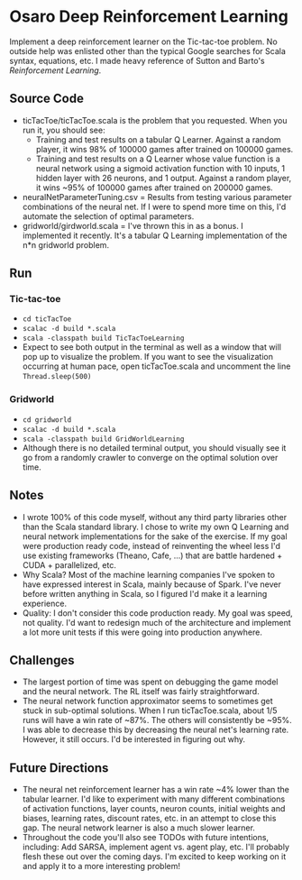 # Osaro Deep Reinforcement Learning
Implement a deep reinforcement learner on the Tic-tac-toe problem.  No outside help was enlisted other than the typical Google searches for Scala syntax, equations, etc.  I made heavy reference of Sutton and Barto's _Reinforcement Learning_.

## Source Code
- ticTacToe/ticTacToe.scala is the problem that you requested.  When you run it, you should see:
    - Training and test results on a tabular Q Learner.  Against a random player, it wins 98% of 100000 games after trained on 100000 games.
    - Training and test results on a Q Learner whose value function is a neural network using a sigmoid activation function with 10 inputs, 1 hidden layer with 26 neurons, and 1 output.  Against a random player, it wins ~95% of 100000 games after trained on 200000 games.
- neuralNetParameterTuning.csv = Results from testing various parameter combinations of the neural net.  If I were to spend more time on this, I'd automate the selection of optimal parameters.
- gridworld/girdworld.scala = I've thrown this in as a bonus.  I implemented it recently.  It's a tabular Q Learning implementation of the n*n gridworld problem.  

## Run
### Tic-tac-toe
- `cd ticTacToe`
- `scalac -d build *.scala`
- `scala -classpath build TicTacToeLearning`
- Expect to see both output in the terminal as well as a window that will pop up to visualize the problem.  If you want to see the visualization occurring at human pace, open ticTacToe.scala and uncomment the line `Thread.sleep(500)`
### Gridworld
- `cd gridworld`
- `scalac -d build *.scala`
- `scala -classpath build GridWorldLearning`
- Although there is no detailed terminal output, you should visually see it go from a randomly crawler to converge on the optimal solution over time.

## Notes
- I wrote 100% of this code myself, without any third party libraries other than the Scala standard library.  I chose to write my own Q Learning and neural network implementations for the sake of the exercise.  If my goal were production ready code, instead of reinventing the wheel less I'd use existing frameworks (Theano, Cafe, ...) that are battle hardened + CUDA + parallelized, etc.
- Why Scala? Most of the machine learning companies I've spoken to have expressed interest in Scala, mainly because of Spark.  I've never before written anything in Scala, so I figured I'd make it a learning experience.  
- Quality: I don't consider this code production ready.  My goal was speed, not quality.  I'd want to redesign much of the architecture and implement a lot more unit tests if this were going into production anywhere.

## Challenges
- The largest portion of time was spent on debugging the game model and the neural network.  The RL itself was fairly straightforward.
- The neural network function approximator seems to sometimes get stuck in sub-optimal solutions.  When I run ticTacToe.scala, about 1/5 runs will have a win rate of ~87%.  The others will consistently be ~95%.  I was able to decrease this by decreasing the neural net's learning rate.  However, it still occurs.  I'd be interested in figuring out why.

## Future Directions
- The neural net reinforcement learner has a win rate ~4% lower than the tabular learner.  I'd like to experiment with many different combinations of activation functions, layer counts, neuron counts, initial weights and biases, learning rates, discount rates, etc. in an attempt to close this gap.  The neural network learner is also a much slower learner.
- Throughout the code you'll also see TODOs with future intentions, including: Add SARSA, implement agent vs. agent play, etc.  I'll probably flesh these out over the coming days.  I'm excited to keep working on it and apply it to a more interesting problem!

